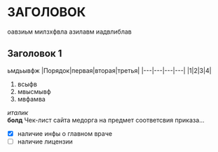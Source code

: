 # ЗАГОЛОВОК  
оавзиьм милзхфвла азилавм иадвлиблав 
## Заголовок 1
ьмдьывфж
|Порядок|первая|вторая|третья|
|---|---|---|---|
|1|2|3|4|


1. всыфв
2. мвысмывф
3. мвфамва

 *италик*  
 **болд**
 Чек-лист сайта медорга на предмет соответсвия приказа... 
- [x] наличие инфы о главном враче
- [ ] наличие лицензии
